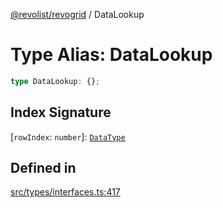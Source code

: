 [@revolist/revogrid](README.md) / DataLookup

# Type Alias: DataLookup

```ts
type DataLookup: {};
```

## Index Signature

 \[`rowIndex`: `number`\]: [`DataType`](TypeAlias.DataType.md)

## Defined in

[src/types/interfaces.ts:417](https://github.com/revolist/revogrid/blob/477507f867ff98f395e0119897545945e222b246/src/types/interfaces.ts#L417)
